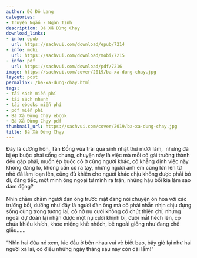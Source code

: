 ```yaml
---
author: Đô Đô Lang
categories:
- Truyện Ngắn - Ngôn Tình
description: Bà Xã Đừng Chạy
download_links:
- info: epub
  url: https://sachvui.com/download/epub/7214
- info: mobi
  url: https://sachvui.com/download/mobi/7215
- info: pdf
  url: https://sachvui.com/download/pdf/7216
image: https://sachvui.com/cover/2019/ba-xa-dung-chay.jpg
layout: post
permalink: /ba-xa-dung-chay.html
tags:
- tải sách miễn phí
- tải sách nhanh
- tải ebooks miễn phí
- pdf miễn phí
- Bà Xã Đừng Chạy ebook
- Bà Xã Đừng Chạy pdf
thumbnail_url: https://sachvui.com/cover/2019/ba-xa-dung-chay.jpg
title: Bà Xã Đừng Chạy
---
```


 <div class="item-desc text-justify"> <p>Đây là cường hôn, Tân Đồng vừa trải qua sinh nhật thứ mười lăm,  nhưng đã bị ép buộc phải sống chung, chuyện này là việc mà mỗi cô gái trưởng thành đều gặp phải, muốn ép buộc cô ở cùng người khác, cô khẳng định việc này không đáng lo, không cần cô ra tay, những người anh em cùng lớn lên từ nhỏ đã làm loạn lên, cũng đủ khiến cho người khác chịu không được phải bỏ đi, đáng tiếc, một mình ông ngoại tự mình ra trận, những hậu bối kia làm sao dám động?<br><br>Nhìn chằm chằm người đàn ông trước mặt đang nói chuyện ôn hòa với các trưởng bối, dường như đây là người đàn ông mà cô phải nhẫn nhịn chịu đựng sống cùng trong tương lai, cô nở nụ cười không có chút thiện chí, nhưng ngoài dự đoán lại nhận được một nụ cười khinh bỉ, đuôi mắt hếch lên, có chứa khiêu khích, khóe miệng khẽ nhếch, bề ngoài giống như đang chế giễu......<br><br>“Nhìn hai đứa nó xem, lúc đầu ở bên nhau vui vẻ biết bao, bây giờ lại như hai người xa lại, có điều những ngày tháng sau này cón dài lắm!”</p> </div>